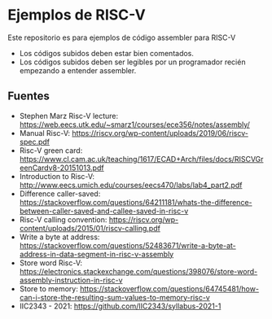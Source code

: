 # Ejemplos de RISC-V

Este repositorio es para ejemplos de código assembler para RISC-V

- Los códigos subidos deben estar bien comentados.
- Los códigos subidos deben ser legibles por un programador recién empezando a entender assembler.

## Fuentes

- Stephen Marz Risc-V lecture: https://web.eecs.utk.edu/~smarz1/courses/ece356/notes/assembly/
- Manual Risc-V: https://riscv.org/wp-content/uploads/2019/06/riscv-spec.pdf
- Risc-V green card: https://www.cl.cam.ac.uk/teaching/1617/ECAD+Arch/files/docs/RISCVGreenCardv8-20151013.pdf
- Introduction to Risc-V: http://www.eecs.umich.edu/courses/eecs470/labs/lab4_part2.pdf
- Difference caller-saved: https://stackoverflow.com/questions/64211181/whats-the-difference-between-caller-saved-and-callee-saved-in-risc-v
- Risc-V calling convention: https://riscv.org/wp-content/uploads/2015/01/riscv-calling.pdf
- Write a byte at address: https://stackoverflow.com/questions/52483671/write-a-byte-at-address-in-data-segment-in-risc-v-assembly
- Store word Risc-V: https://electronics.stackexchange.com/questions/398076/store-word-assembly-instruction-in-risc-v
- Store to memory: https://stackoverflow.com/questions/64745481/how-can-i-store-the-resulting-sum-values-to-memory-risc-v
- IIC2343 - 2021: https://github.com/IIC2343/syllabus-2021-1
